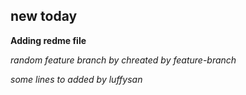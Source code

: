 ## new today

**Adding redme file**

_random feature branch by chreated by feature-branch_

_some lines to added by luffysan_
